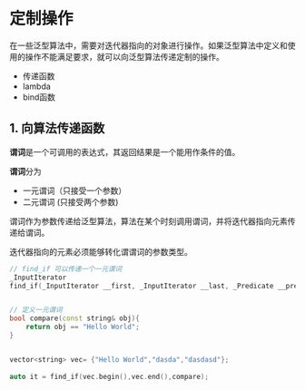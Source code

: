 # 定制操作

在一些泛型算法中，需要对迭代器指向的对象进行操作。如果泛型算法中定义和使用的操作不能满足要求，就可以向泛型算法传递定制的操作。

- 传递函数
- lambda
- bind函数

## 1. 向算法传递函数

**谓词**是一个可调用的表达式，其返回结果是一个能用作条件的值。

**谓词**分为

- 一元谓词（只接受一个参数）
- 二元谓词 (只接受两个参数)

谓词作为参数传递给泛型算法，算法在某个时刻调用谓词，并将迭代器指向元素传递给谓词。

迭代器指向的元素必须能够转化谓谓词的参数类型。

```c++ 
// find_if 可以传递一个一元谓词
_InputIterator
find_if(_InputIterator __first, _InputIterator __last, _Predicate __pred)


// 定义一元谓词
bool compare(const string& obj){
    return obj == "Hello World";
}


vector<string> vec= {"Hello World","dasda","dasdasd"};
    
auto it = find_if(vec.begin(),vec.end(),compare);



```